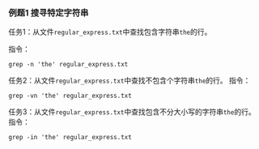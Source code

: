 ### 例题1 搜寻特定字符串
任务1：从文件`regular_express.txt`中查找包含字符串`the`的行。

指令：
```
grep -n 'the' regular_express.txt
```

任务2：从文件`regular_express.txt`中查找不包含个字符串`the`的行。
指令：
```
grep -vn 'the' regular_express.txt
```
任务3：从文件`regular_express.txt`中查找包含不分大小写的字符串`the`的行。
指令：
```
grep -in 'the' regular_express.txt
```